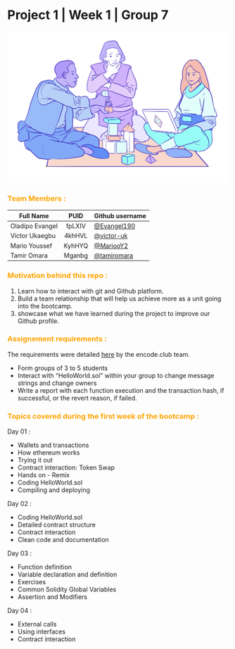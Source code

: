 # Project 1 | Week 1 | Group 7


![Alt text](enterprise-eth.d2a3f314.png)

### <p style="color:orange">Team Members :</p>

| Full Name       |  PUID  | Github username                              |
| --------------- | :----: | -------------------------------------------- |
| Oladipo Evangel | fpLXIV | [@Evangel190](https://github.com/Evangel90)  |
| Victor Ukaegbu  | 4khHVL | [@victor-uk](https://github.com/victor-uk)   |
| Mario Youssef   | KyhHYQ | [@MariooY2](https://github.com/MariooY2)     |
| Tamir Omara     | Mganbg | [@tamiromara](https://github.com/tamiromara) |


### <p style="color:orange">Motivation behind this repo :</p>

1. Learn how to interact with git and Github platform.
2. Build a team relationship that will help us achieve more as a unit going into the bootcamp.
3. showcase what we have learned during the project to improve our Github profile.

### <p style="color:orange">Assignement requirements :</p>

The requirements were detailed [here](https://encodeclub.notion.site/EVM-Bootcamp-Q4-2024-84ef51c6eb20450f8100729c2df48329) by the encode.club team.

- Form groups of 3 to 5 students
- Interact with “HelloWorld.sol” within your group to change message strings and change owners
- Write a report with each function execution and the transaction hash, if successful, or the revert reason, if failed.

### <p style="color:orange">Topics covered during the first week of the bootcamp :</p>

Day 01 :

- Wallets and transactions
- How ethereum works
- Trying it out
- Contract interaction: Token Swap
- Hands on - Remix
- Coding HelloWorld.sol
- Compiling and deploying

Day 02 :

- Coding HelloWorld.sol
- Detailed contract structure
- Contract interaction
- Clean code and documentation

Day 03 :

- Function definition
- Variable declaration and definition
- Exercises
- Common Solidity Global Variables
- Assertion and Modifiers

Day 04 :

- External calls
- Using interfaces
- Contract interaction
